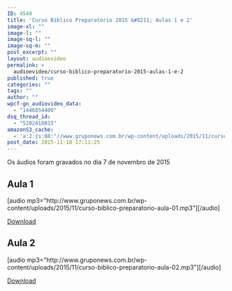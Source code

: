 ```yaml
---
ID: 4540
title: 'Curso Bíblico Preparatório 2015 &#8211; Aulas 1 e 2'
image-xl: ""
image-l: ""
image-sq-l: ""
image-sq-m: ""
post_excerpt: ""
layout: audioevideo
permalink: >
  audioevideo/curso-biblico-preparatorio-2015-aulas-1-e-2
published: true
categories: ""
tags: ""
author: ""
wpcf-gn_audiovideo_data:
  - "1446854400"
dsq_thread_id:
  - "5202410815"
amazonS3_cache:
  - 'a:2:{s:88:"//www.gruponews.com.br/wp-content/uploads/2015/11/curso-biblico-preparatorio-aula-01.mp3";i:4535;s:88:"//www.gruponews.com.br/wp-content/uploads/2015/11/curso-biblico-preparatorio-aula-02.mp3";i:4538;}'
post_date: 2015-11-18 17:11:25
---
```

Os áudios foram gravados no dia 7 de novembro de 2015

<h2>Aula 1</h2>
[audio mp3="http://www.gruponews.com.br/wp-content/uploads/2015/11/curso-biblico-preparatorio-aula-01.mp3"][/audio]

<a href="http://www.gruponews.com.br/wp-content/uploads/2015/11/curso-biblico-preparatorio-aula-01.mp3">Download</a>

<h2>Aula 2</h2>
[audio mp3="http://www.gruponews.com.br/wp-content/uploads/2015/11/curso-biblico-preparatorio-aula-02.mp3"][/audio]

<a href="http://www.gruponews.com.br/wp-content/uploads/2015/11/curso-biblico-preparatorio-aula-02.mp3">Download</a>